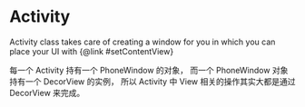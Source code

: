 # Activity

 Activity class takes care of creating a window for you in which you can place your UI with {@link #setContentView}

 每一个 Activity 持有一个 PhoneWindow 的对象，
 而一个 PhoneWindow 对象持有一个 DecorView 的实例，
 所以 Activity 中 View 相关的操作其实大都是通过 DecorView 来完成。